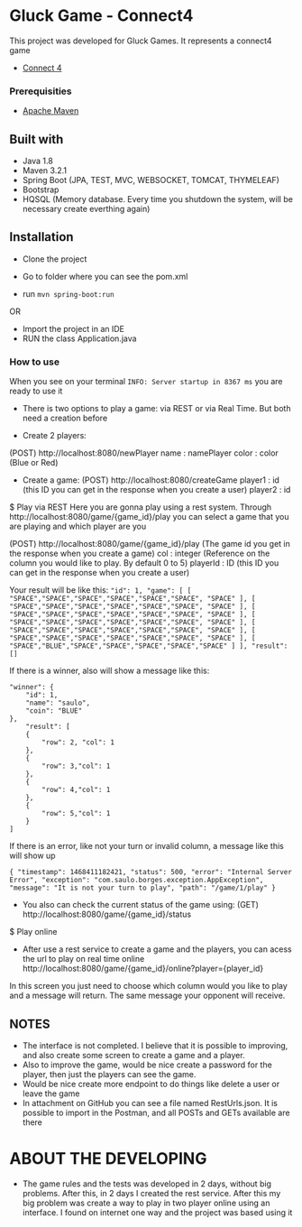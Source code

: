 # Gluck Game - Connect4
This project was developed for Gluck Games. It represents a connect4 game
- [Connect 4](https://en.wikipedia.org/wiki/Connect_Four)

### Prerequisities
- [Apache Maven](https://maven.apache.org/index.html)


## Built with
- Java 1.8
- Maven 3.2.1
- Spring Boot (JPA, TEST, MVC, WEBSOCKET, TOMCAT, THYMELEAF)
- Bootstrap
- HQSQL (Memory database. Every time you shutdown the system, will be necessary create everthing again)


## Installation
- Clone the project

- Go to folder where you can see the pom.xml
- run `mvn spring-boot:run`

OR

- Import the project in an IDE
- RUN the class Application.java


### How to use 
When you see on your terminal `INFO: Server startup in 8367 ms` you are ready to use it

- There is two options to play a game: via REST or via Real Time. But both need a creation before

- Create 2 players: 

(POST) http://localhost:8080/newPlayer
name 	:		namePlayer
color	:		color (Blue or Red)

- Create a game:
(POST) http://localhost:8080/createGame
player1	:	id (this ID you can get in the response when you create a user)
player2	:	id


$ Play via REST
Here you are gonna play using a rest system. Through http://localhost:8080/game/{game_id}/play you can select a game that you are playing and which player are you

(POST) http://localhost:8080/game/{game_id}/play (The game id you get in the response when you create a game)
col 		:	integer	(Reference on the column you would like to play. By default 0 to 5)
playerId	:	ID (this ID you can get in the response when you create a user)

Your result will be like this:
`
"id": 1,
    "game": [
        [
            "SPACE","SPACE","SPACE","SPACE","SPACE","SPACE", "SPACE"
        ],
        [
            "SPACE","SPACE","SPACE","SPACE","SPACE","SPACE", "SPACE"
        ],
        [
            "SPACE","SPACE","SPACE","SPACE","SPACE","SPACE", "SPACE"
        ],
        [
            "SPACE","SPACE","SPACE","SPACE","SPACE","SPACE", "SPACE"
        ],
        [
            "SPACE","SPACE","SPACE","SPACE","SPACE","SPACE", "SPACE"
        ],
        [
            "SPACE","SPACE","SPACE","SPACE","SPACE","SPACE", "SPACE"
        ],
        [
            "SPACE","BLUE","SPACE","SPACE","SPACE","SPACE","SPACE"
        ]
    ],
    "result": []
`

If there is a winner, also will show a message like this:

    "winner": {
        "id": 1,
        "name": "saulo",
        "coin": "BLUE"
    },
        "result": [
        {
            "row": 2, "col": 1
        },
        {
            "row": 3,"col": 1
        },
        {
            "row": 4,"col": 1
        },
        {
            "row": 5,"col": 1
        }
    ]

If there is an error, like not your turn or invalid column, a message like this will show up

`
    {
        "timestamp": 1468411182421,
        "status": 500,
        "error": "Internal Server Error",
        "exception": "com.saulo.borges.exception.AppException",
        "message": "It is not your turn to play",
        "path": "/game/1/play"
    }
`

- You also can check the current status of the game using:
(GET) http://localhost:8080/game/{game_id}/status


$ Play online
- After use a rest service to create a game and the players, you can acess the url to play on real time online
http://localhost:8080/game/{game_id}/online?player={player_id}

In this screen you just need to choose which column would you like to play and a message will return.
The same message your opponent will receive.




## NOTES
- The interface is not completed. I believe that it is possible to improving, and also create some screen to create a game and a player.
- Also to improve the game, would be nice create a password for the player, then just the players can see the game.
- Would be nice create more endpoint to do things like delete a user or leave the game
- In attachment on GitHub you can see a file named RestUrls.json. It is possible to import in the Postman, and all POSTs and GETs available are there



# ABOUT THE DEVELOPING
- The game rules and the tests was developed in 2 days, without big problems. After this, in 2 days I created the rest service. After this my big problem was create a way to play in two player online using an interface. I found on internet one way and the project was based using it






